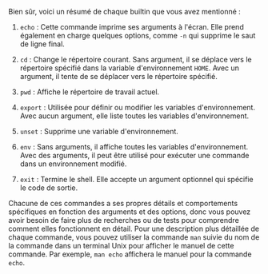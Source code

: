 Bien sûr, voici un résumé de chaque builtin que vous avez mentionné :

1. `echo` : Cette commande imprime ses arguments à l'écran. Elle prend également en charge quelques options, comme `-n` qui supprime le saut de ligne final.

2. `cd` : Change le répertoire courant. Sans argument, il se déplace vers le répertoire spécifié dans la variable d'environnement `HOME`. Avec un argument, il tente de se déplacer vers le répertoire spécifié.

3. `pwd` : Affiche le répertoire de travail actuel. 

4. `export` : Utilisée pour définir ou modifier les variables d'environnement. Avec aucun argument, elle liste toutes les variables d'environnement.

5. `unset` : Supprime une variable d'environnement. 

6. `env` : Sans arguments, il affiche toutes les variables d'environnement. Avec des arguments, il peut être utilisé pour exécuter une commande dans un environnement modifié.

7. `exit` : Termine le shell. Elle accepte un argument optionnel qui spécifie le code de sortie.

Chacune de ces commandes a ses propres détails et comportements spécifiques en fonction des arguments et des options, donc vous pouvez avoir besoin de faire plus de recherches ou de tests pour comprendre comment elles fonctionnent en détail. Pour une description plus détaillée de chaque commande, vous pouvez utiliser la commande `man` suivie du nom de la commande dans un terminal Unix pour afficher le manuel de cette commande. Par exemple, `man echo` affichera le manuel pour la commande `echo`.